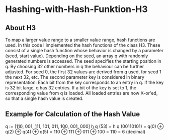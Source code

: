 # Hashing-with-Hash-Funktion-H3

## About H3
To map a larger value range to a smaller value range, hash functions are used. In this code I implemented the hash functions of the class H3. These consist of a single hash function whose behavior is changed by a parameter (seed, start value). Depending on the seed, an array q with randomly generated numbers is accessed. The seed specifies the starting position in q. By choosing 32 other numbers in q the behaviour can be further adjusted. For seed 0, the first 32 values are derived from q used, for seed 1 the next 32, etc. The second parameter key is considered in binary representation: Each bit from the key corresponds to an entry in q. If the key is 32 bit large, q has 32 entries. If a bit of the key is set to 1, the corresponding value from q is loaded. All loaded entries are now X-or'ed, so that a single hash value is created.

## Example for Calculation of the Hash Value
q := [110, 001, 111, 101, 011, 100, 001, 000]
h q (53) = h q (00110101)
= q(0) ⊕ q(2) ⊕ q(4) ⊕ q(5)
= 110 ⊕ 111 ⊕ 011 ⊕ 100
= 110 = 6 (decimal)
